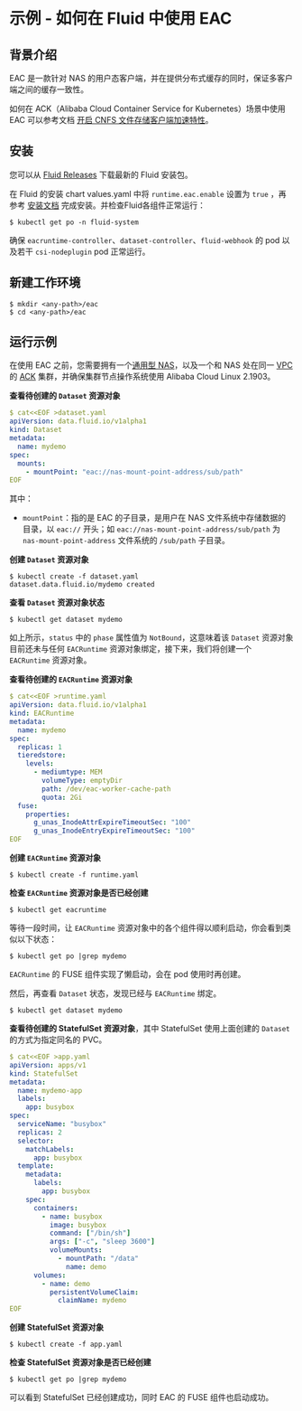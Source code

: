 # 示例 - 如何在 Fluid 中使用 EAC

## 背景介绍

EAC 是一款针对 NAS 的用户态客户端，并在提供分布式缓存的同时，保证多客户端之间的缓存一致性。

如何在 ACK（Alibaba Cloud Container Service for Kubernetes）场景中使用 EAC 可以参考文档 [开启 CNFS 文件存储客户端加速特性](https://help.aliyun.com/document_detail/440307.html)。

## 安装

您可以从 [Fluid Releases](https://github.com/fluid-cloudnative/fluid/releases) 下载最新的 Fluid 安装包。

在 Fluid 的安装 chart values.yaml 中将 `runtime.eac.enable` 设置为 `true` ，再参考 [安装文档](../userguide/install.md) 完成安装。并检查Fluid各组件正常运行：

```shell
$ kubectl get po -n fluid-system
```

确保 `eacruntime-controller`、`dataset-controller`、`fluid-webhook` 的 pod 以及若干 `csi-nodeplugin` pod 正常运行。

## 新建工作环境

```shell
$ mkdir <any-path>/eac
$ cd <any-path>/eac
```

## 运行示例

在使用 EAC 之前，您需要拥有一个[通用型 NAS](https://www.aliyun.com/product/nas?spm=5176.19720258.J_3207526240.80.e93976f4Ps3XxX)，以及一个和 NAS 处在同一 [VPC](https://www.aliyun.com/product/vpc?spm=5176.59209.J_3207526240.35.253f76b9hZAU4x) 的 [ACK](https://www.aliyun.com/product/kubernetes?spm=5176.7937172.J_3207526240.54.7f51751avPxHwi) 集群，并确保集群节点操作系统使用 Alibaba Cloud Linux 2.1903。

**查看待创建的 `Dataset` 资源对象**

```yaml
$ cat<<EOF >dataset.yaml
apiVersion: data.fluid.io/v1alpha1
kind: Dataset
metadata:
  name: mydemo
spec:
  mounts:
    - mountPoint: "eac://nas-mount-point-address/sub/path"
EOF
```

其中：

- `mountPoint`：指的是 EAC 的子目录，是用户在 NAS 文件系统中存储数据的目录，以 `eac://` 开头；如 `eac://nas-mount-point-address/sub/path` 为 `nas-mount-point-address` 文件系统的 `/sub/path` 子目录。

**创建 `Dataset` 资源对象**
```shell
$ kubectl create -f dataset.yaml
dataset.data.fluid.io/mydemo created
```

**查看 `Dataset` 资源对象状态**
```shell
$ kubectl get dataset mydemo
```

如上所示，`status` 中的 `phase` 属性值为 `NotBound`，这意味着该 `Dataset` 资源对象目前还未与任何 `EACRuntime` 资源对象绑定，接下来，我们将创建一个 `EACRuntime` 资源对象。

**查看待创建的 `EACRuntime` 资源对象**

```yaml
$ cat<<EOF >runtime.yaml
apiVersion: data.fluid.io/v1alpha1
kind: EACRuntime
metadata:
  name: mydemo
spec:
  replicas: 1
  tieredstore:
    levels:
      - mediumtype: MEM
        volumeType: emptyDir
        path: /dev/eac-worker-cache-path
        quota: 2Gi
  fuse:
    properties:
      g_unas_InodeAttrExpireTimeoutSec: "100"
      g_unas_InodeEntryExpireTimeoutSec: "100"
EOF
```

**创建 `EACRuntime` 资源对象**

```shell
$ kubectl create -f runtime.yaml
```

**检查 `EACRuntime` 资源对象是否已经创建**
```shell
$ kubectl get eacruntime
```

等待一段时间，让 `EACRuntime` 资源对象中的各个组件得以顺利启动，你会看到类似以下状态：

```shell
$ kubectl get po |grep mydemo
```

`EACRuntime` 的 FUSE 组件实现了懒启动，会在 pod 使用时再创建。

然后，再查看 `Dataset` 状态，发现已经与 `EACRuntime` 绑定。

```shell
$ kubectl get dataset mydemo
```

**查看待创建的 StatefulSet 资源对象**，其中 StatefulSet 使用上面创建的 `Dataset` 的方式为指定同名的 PVC。

```yaml
$ cat<<EOF >app.yaml
apiVersion: apps/v1
kind: StatefulSet
metadata:
  name: mydemo-app
  labels:
    app: busybox
spec:
  serviceName: "busybox"
  replicas: 2
  selector:
    matchLabels:
      app: busybox
  template:
    metadata:
      labels:
        app: busybox
    spec:
      containers:
        - name: busybox
          image: busybox
          command: ["/bin/sh"]
          args: ["-c", "sleep 3600"]
          volumeMounts:
            - mountPath: "/data"
              name: demo
      volumes:
        - name: demo
          persistentVolumeClaim:
            claimName: mydemo
EOF
```

**创建 StatefulSet 资源对象**

```shell
$ kubectl create -f app.yaml
```

**检查 StatefulSet 资源对象是否已经创建**
```shell
$ kubectl get po |grep mydemo
```

可以看到 StatefulSet 已经创建成功，同时 EAC 的 FUSE 组件也启动成功。

